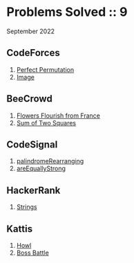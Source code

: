 # Problems Solved :: 9
September 2022

CodeForces
-----------------
1. [Perfect Permutation](https://codeforces.com/contest/1711/problem/A)
1. [Image](https://codeforces.com/contest/1721/problem/A)

BeeCrowd
-----------------
1. [Flowers Flourish from France](https://www.beecrowd.com.br/judge/en/problems/view/1140)
1. [Sum of Two Squares](https://www.beecrowd.com.br/judge/en/problems/view/1558)

CodeSignal
-----------------
1. [palindromeRearranging](https://app.codesignal.com/arcade/intro/level-4/Xfeo7r9SBSpo3Wico)
1. [areEquallyStrong](https://app.codesignal.com/arcade/intro/level-5/g6dc9KJyxmFjB98dL)

HackerRank
-----------------
1. [Strings](https://www.hackerrank.com/challenges/c-tutorial-strings/problem?isFullScreen=true)

Kattis
-----------------
1. [Howl](https://open.kattis.com/problems/howl)
1. [Boss Battle](https://open.kattis.com/problems/bossbattle)
